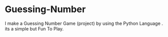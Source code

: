 # Guessing-Number
I make a Guessing Number Game (project) by using the Python Language . its a simple but Fun To Play.
